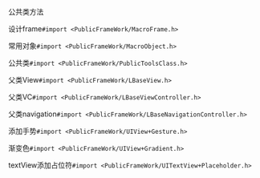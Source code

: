 公共类方法


设计frame```#import <PublicFrameWork/MacroFrame.h>```

常用对象```#import <PublicFrameWork/MacroObject.h>```

公共类```#import <PublicFrameWork/PublicToolsClass.h>```

父类View```#import <PublicFrameWork/LBaseView.h>```

父类VC```#import <PublicFrameWork/LBaseViewController.h>```

父类navigation```#import <PublicFrameWork/LBaseNavigationController.h>```

添加手势```#import <PublicFrameWork/UIView+Gesture.h>```

渐变色```#import <PublicFrameWork/UIView+Gradient.h>```

textView添加占位符```#import <PublicFrameWork/UITextView+Placeholder.h>```

